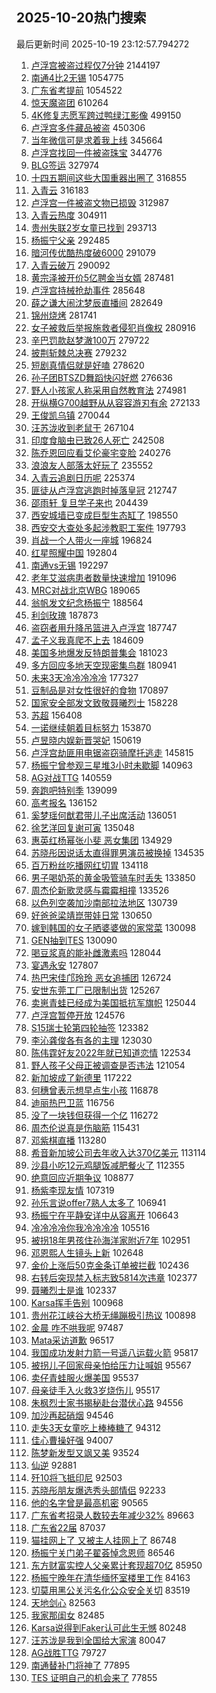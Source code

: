 ## 2025-10-20热门搜索 
最后更新时间 2025-10-19 23:12:57.794272 
1. [卢浮宫被盗过程仅7分钟](https://s.weibo.com/weibo?q=%23%E5%8D%A2%E6%B5%AE%E5%AE%AB%E8%A2%AB%E7%9B%97%E8%BF%87%E7%A8%8B%E4%BB%857%E5%88%86%E9%92%9F%23&t=31&band_rank=1&Refer=top) 2144197
1. [南通4比2无锡](https://s.weibo.com/weibo?q=%23%E5%8D%97%E9%80%9A4%E6%AF%942%E6%97%A0%E9%94%A1%23&t=31&band_rank=1&Refer=top) 1054775
1. [广东省考提前](https://s.weibo.com/weibo?q=%E5%B9%BF%E4%B8%9C%E7%9C%81%E8%80%83%E6%8F%90%E5%89%8D&t=31&band_rank=1&Refer=top) 1054522
1. [惊天魔盗团](https://s.weibo.com/weibo?q=%E6%83%8A%E5%A4%A9%E9%AD%94%E7%9B%97%E5%9B%A2&t=31&band_rank=2&Refer=top) 610264
1. [4K修复志愿军跨过鸭绿江影像](https://s.weibo.com/weibo?q=%234K%E4%BF%AE%E5%A4%8D%E5%BF%97%E6%84%BF%E5%86%9B%E8%B7%A8%E8%BF%87%E9%B8%AD%E7%BB%BF%E6%B1%9F%E5%BD%B1%E5%83%8F%23&t=31&band_rank=9&Refer=top) 499150
1. [卢浮宫多件藏品被盗](https://s.weibo.com/weibo?q=%23%E5%8D%A2%E6%B5%AE%E5%AE%AB%E5%A4%9A%E4%BB%B6%E8%97%8F%E5%93%81%E8%A2%AB%E7%9B%97%23&t=31&band_rank=4&Refer=top) 450306
1. [当年微信可是求着我上线](https://s.weibo.com/weibo?q=%E5%BD%93%E5%B9%B4%E5%BE%AE%E4%BF%A1%E5%8F%AF%E6%98%AF%E6%B1%82%E7%9D%80%E6%88%91%E4%B8%8A%E7%BA%BF&t=31&band_rank=5&Refer=top) 345664
1. [卢浮宫找回一件被盗珠宝](https://s.weibo.com/weibo?q=%23%E5%8D%A2%E6%B5%AE%E5%AE%AB%E6%89%BE%E5%9B%9E%E4%B8%80%E4%BB%B6%E8%A2%AB%E7%9B%97%E7%8F%A0%E5%AE%9D%23&t=31&band_rank=6&Refer=top) 344776
1. [BLG签运](https://s.weibo.com/weibo?q=BLG%E7%AD%BE%E8%BF%90&t=31&band_rank=2&Refer=top) 327974
1. [十四五期间这些大国重器出圈了](https://s.weibo.com/weibo?q=%23%E5%8D%81%E5%9B%9B%E4%BA%94%E6%9C%9F%E9%97%B4%E8%BF%99%E4%BA%9B%E5%A4%A7%E5%9B%BD%E9%87%8D%E5%99%A8%E5%87%BA%E5%9C%88%E4%BA%86%23&t=31&band_rank=3&Refer=top) 316855
1. [入青云](https://s.weibo.com/weibo?q=%E5%85%A5%E9%9D%92%E4%BA%91&t=31&band_rank=19&Refer=top) 316183
1. [卢浮宫一件被盗文物已损毁](https://s.weibo.com/weibo?q=%23%E5%8D%A2%E6%B5%AE%E5%AE%AB%E4%B8%80%E4%BB%B6%E8%A2%AB%E7%9B%97%E6%96%87%E7%89%A9%E5%B7%B2%E6%8D%9F%E6%AF%81%23&t=31&band_rank=16&Refer=top) 312987
1. [入青云热度](https://s.weibo.com/weibo?q=%E5%85%A5%E9%9D%92%E4%BA%91%E7%83%AD%E5%BA%A6&t=31&band_rank=17&Refer=top) 304911
1. [贵州失联2岁女童已找到](https://s.weibo.com/weibo?q=%23%E8%B4%B5%E5%B7%9E%E5%A4%B1%E8%81%942%E5%B2%81%E5%A5%B3%E7%AB%A5%E5%B7%B2%E6%89%BE%E5%88%B0%23&t=31&band_rank=9&Refer=top) 293713
1. [杨振宁父亲](https://s.weibo.com/weibo?q=%E6%9D%A8%E6%8C%AF%E5%AE%81%E7%88%B6%E4%BA%B2&t=31&band_rank=7&Refer=top) 292485
1. [暗河传优酷热度破6000](https://s.weibo.com/weibo?q=%23%E6%9A%97%E6%B2%B3%E4%BC%A0%E4%BC%98%E9%85%B7%E7%83%AD%E5%BA%A6%E7%A0%B46000%23&t=31&band_rank=10&Refer=top) 291079
1. [入青云破万](https://s.weibo.com/weibo?q=%E5%85%A5%E9%9D%92%E4%BA%91%E7%A0%B4%E4%B8%87&t=31&band_rank=11&Refer=top) 290092
1. [黄宗泽被开价5亿聘金当女婿](https://s.weibo.com/weibo?q=%23%E9%BB%84%E5%AE%97%E6%B3%BD%E8%A2%AB%E5%BC%80%E4%BB%B75%E4%BA%BF%E8%81%98%E9%87%91%E5%BD%93%E5%A5%B3%E5%A9%BF%23&t=31&band_rank=11&Refer=top) 287481
1. [卢浮宫持械抢劫事件](https://s.weibo.com/weibo?q=%23%E5%8D%A2%E6%B5%AE%E5%AE%AB%E6%8C%81%E6%A2%B0%E6%8A%A2%E5%8A%AB%E4%BA%8B%E4%BB%B6%23&t=31&band_rank=8&Refer=top) 285648
1. [薛之谦大闹沈梦辰直播间](https://s.weibo.com/weibo?q=%E8%96%9B%E4%B9%8B%E8%B0%A6%E5%A4%A7%E9%97%B9%E6%B2%88%E6%A2%A6%E8%BE%B0%E7%9B%B4%E6%92%AD%E9%97%B4&t=31&band_rank=13&Refer=top) 282649
1. [锦州烧烤](https://s.weibo.com/weibo?q=%E9%94%A6%E5%B7%9E%E7%83%A7%E7%83%A4&t=31&band_rank=9&Refer=top) 281741
1. [女子被救后举报施救者侵犯肖像权](https://s.weibo.com/weibo?q=%23%E5%A5%B3%E5%AD%90%E8%A2%AB%E6%95%91%E5%90%8E%E4%B8%BE%E6%8A%A5%E6%96%BD%E6%95%91%E8%80%85%E4%BE%B5%E7%8A%AF%E8%82%96%E5%83%8F%E6%9D%83%23&t=31&band_rank=10&Refer=top) 280916
1. [辛巴罚款赵梦澈100万](https://s.weibo.com/weibo?q=%23%E8%BE%9B%E5%B7%B4%E7%BD%9A%E6%AC%BE%E8%B5%B5%E6%A2%A6%E6%BE%88100%E4%B8%87%23&t=31&band_rank=12&Refer=top) 279722
1. [披荆斩棘总决赛](https://s.weibo.com/weibo?q=%E6%8A%AB%E8%8D%86%E6%96%A9%E6%A3%98%E6%80%BB%E5%86%B3%E8%B5%9B&t=31&band_rank=14&Refer=top) 279232
1. [短剧真情侣就是好嗑](https://s.weibo.com/weibo?q=%E7%9F%AD%E5%89%A7%E7%9C%9F%E6%83%85%E4%BE%A3%E5%B0%B1%E6%98%AF%E5%A5%BD%E5%97%91&t=31&band_rank=13&Refer=top) 278620
1. [孙子团BTSZD舞蹈快闪好燃](https://s.weibo.com/weibo?q=%23%E5%AD%99%E5%AD%90%E5%9B%A2BTSZD%E8%88%9E%E8%B9%88%E5%BF%AB%E9%97%AA%E5%A5%BD%E7%87%83%23&t=31&band_rank=15&Refer=top) 276636
1. [野人小孩家人称采用自然教育法](https://s.weibo.com/weibo?q=%23%E9%87%8E%E4%BA%BA%E5%B0%8F%E5%AD%A9%E5%AE%B6%E4%BA%BA%E7%A7%B0%E9%87%87%E7%94%A8%E8%87%AA%E7%84%B6%E6%95%99%E8%82%B2%E6%B3%95%23&t=31&band_rank=16&Refer=top) 274981
1. [开纵横G700越野从从容容游刃有余](https://s.weibo.com/weibo?q=%23%E5%BC%80%E7%BA%B5%E6%A8%AAG700%E8%B6%8A%E9%87%8E%E4%BB%8E%E4%BB%8E%E5%AE%B9%E5%AE%B9%E6%B8%B8%E5%88%83%E6%9C%89%E4%BD%99%23&t=31&band_rank=17&Refer=top) 272133
1. [王俊凯乌镇](https://s.weibo.com/weibo?q=%E7%8E%8B%E4%BF%8A%E5%87%AF%E4%B9%8C%E9%95%87&t=31&band_rank=18&Refer=top) 270044
1. [汪苏泷收到老鼠干](https://s.weibo.com/weibo?q=%E6%B1%AA%E8%8B%8F%E6%B3%B7%E6%94%B6%E5%88%B0%E8%80%81%E9%BC%A0%E5%B9%B2&t=31&band_rank=19&Refer=top) 267104
1. [印度食脑虫已致26人死亡](https://s.weibo.com/weibo?q=%23%E5%8D%B0%E5%BA%A6%E9%A3%9F%E8%84%91%E8%99%AB%E5%B7%B2%E8%87%B426%E4%BA%BA%E6%AD%BB%E4%BA%A1%23&t=31&band_rank=19&Refer=top) 242508
1. [陈乔恩回应看艾伦豪宅变脸](https://s.weibo.com/weibo?q=%E9%99%88%E4%B9%94%E6%81%A9%E5%9B%9E%E5%BA%94%E7%9C%8B%E8%89%BE%E4%BC%A6%E8%B1%AA%E5%AE%85%E5%8F%98%E8%84%B8&t=31&band_rank=14&Refer=top) 240276
1. [浪浪友人部落太好玩了](https://s.weibo.com/weibo?q=%23%E6%B5%AA%E6%B5%AA%E5%8F%8B%E4%BA%BA%E9%83%A8%E8%90%BD%E5%A4%AA%E5%A5%BD%E7%8E%A9%E4%BA%86%23&t=31&band_rank=15&Refer=top) 235552
1. [入青云追剧日历呢](https://s.weibo.com/weibo?q=%E5%85%A5%E9%9D%92%E4%BA%91%E8%BF%BD%E5%89%A7%E6%97%A5%E5%8E%86%E5%91%A2&t=31&band_rank=18&Refer=top) 225374
1. [匪徒从卢浮宫逃跑时掉落皇冠](https://s.weibo.com/weibo?q=%23%E5%8C%AA%E5%BE%92%E4%BB%8E%E5%8D%A2%E6%B5%AE%E5%AE%AB%E9%80%83%E8%B7%91%E6%97%B6%E6%8E%89%E8%90%BD%E7%9A%87%E5%86%A0%23&t=31&band_rank=21&Refer=top) 212747
1. [邵雨轩 复旦学子来也](https://s.weibo.com/weibo?q=%E9%82%B5%E9%9B%A8%E8%BD%A9%20%E5%A4%8D%E6%97%A6%E5%AD%A6%E5%AD%90%E6%9D%A5%E4%B9%9F&t=31&band_rank=31&Refer=top) 204439
1. [西安城墙已变成巨型生态缸了](https://s.weibo.com/weibo?q=%E8%A5%BF%E5%AE%89%E5%9F%8E%E5%A2%99%E5%B7%B2%E5%8F%98%E6%88%90%E5%B7%A8%E5%9E%8B%E7%94%9F%E6%80%81%E7%BC%B8%E4%BA%86&t=31&band_rank=2&Refer=top) 198550
1. [西安交大查处多起涉教职工案件](https://s.weibo.com/weibo?q=%23%E8%A5%BF%E5%AE%89%E4%BA%A4%E5%A4%A7%E6%9F%A5%E5%A4%84%E5%A4%9A%E8%B5%B7%E6%B6%89%E6%95%99%E8%81%8C%E5%B7%A5%E6%A1%88%E4%BB%B6%23&t=31&band_rank=20&Refer=top) 197793
1. [肖战一个人带火一座城](https://s.weibo.com/weibo?q=%23%E8%82%96%E6%88%98%E4%B8%80%E4%B8%AA%E4%BA%BA%E5%B8%A6%E7%81%AB%E4%B8%80%E5%BA%A7%E5%9F%8E%23&t=31&band_rank=12&Refer=top) 196824
1. [红星照耀中国](https://s.weibo.com/weibo?q=%23%E7%BA%A2%E6%98%9F%E7%85%A7%E8%80%80%E4%B8%AD%E5%9B%BD%23&t=31&band_rank=3&Refer=top) 192804
1. [南通vs无锡](https://s.weibo.com/weibo?q=%23%E5%8D%97%E9%80%9Avs%E6%97%A0%E9%94%A1%23&t=31&band_rank=22&Refer=top) 192297
1. [老年艾滋病患者数量快速增加](https://s.weibo.com/weibo?q=%23%E8%80%81%E5%B9%B4%E8%89%BE%E6%BB%8B%E7%97%85%E6%82%A3%E8%80%85%E6%95%B0%E9%87%8F%E5%BF%AB%E9%80%9F%E5%A2%9E%E5%8A%A0%23&t=31&band_rank=4&Refer=top) 191096
1. [MRC对战北京WBG](https://s.weibo.com/weibo?q=MRC%E5%AF%B9%E6%88%98%E5%8C%97%E4%BA%ACWBG&t=31&band_rank=5&Refer=top) 189065
1. [翁帆发文纪念杨振宁](https://s.weibo.com/weibo?q=%23%E7%BF%81%E5%B8%86%E5%8F%91%E6%96%87%E7%BA%AA%E5%BF%B5%E6%9D%A8%E6%8C%AF%E5%AE%81%23&t=31&band_rank=6&Refer=top) 188564
1. [利剑玫瑰](https://s.weibo.com/weibo?q=%23%E5%88%A9%E5%89%91%E7%8E%AB%E7%91%B0%23&t=31&band_rank=7&Refer=top) 187873
1. [盗窃者用升降吊篮进入卢浮宫](https://s.weibo.com/weibo?q=%23%E7%9B%97%E7%AA%83%E8%80%85%E7%94%A8%E5%8D%87%E9%99%8D%E5%90%8A%E7%AF%AE%E8%BF%9B%E5%85%A5%E5%8D%A2%E6%B5%AE%E5%AE%AB%23&t=31&band_rank=24&Refer=top) 187747
1. [孟子义我真爬不上去](https://s.weibo.com/weibo?q=%23%E5%AD%9F%E5%AD%90%E4%B9%89%E6%88%91%E7%9C%9F%E7%88%AC%E4%B8%8D%E4%B8%8A%E5%8E%BB%23&t=31&band_rank=25&Refer=top) 184609
1. [美国多地爆发反特朗普集会](https://s.weibo.com/weibo?q=%23%E7%BE%8E%E5%9B%BD%E5%A4%9A%E5%9C%B0%E7%88%86%E5%8F%91%E5%8F%8D%E7%89%B9%E6%9C%97%E6%99%AE%E9%9B%86%E4%BC%9A%23&t=31&band_rank=8&Refer=top) 181023
1. [多方回应多地天空现密集鸟群](https://s.weibo.com/weibo?q=%23%E5%A4%9A%E6%96%B9%E5%9B%9E%E5%BA%94%E5%A4%9A%E5%9C%B0%E5%A4%A9%E7%A9%BA%E7%8E%B0%E5%AF%86%E9%9B%86%E9%B8%9F%E7%BE%A4%23&t=31&band_rank=23&Refer=top) 180941
1. [未来3天冷冷冷冷冷](https://s.weibo.com/weibo?q=%23%E6%9C%AA%E6%9D%A53%E5%A4%A9%E5%86%B7%E5%86%B7%E5%86%B7%E5%86%B7%E5%86%B7%23&t=31&band_rank=24&Refer=top) 177327
1. [豆制品是对女性很好的食物](https://s.weibo.com/weibo?q=%23%E8%B1%86%E5%88%B6%E5%93%81%E6%98%AF%E5%AF%B9%E5%A5%B3%E6%80%A7%E5%BE%88%E5%A5%BD%E7%9A%84%E9%A3%9F%E7%89%A9%23&t=31&band_rank=27&Refer=top) 170897
1. [国家安全部发文致敬聂曦烈士](https://s.weibo.com/weibo?q=%23%E5%9B%BD%E5%AE%B6%E5%AE%89%E5%85%A8%E9%83%A8%E5%8F%91%E6%96%87%E8%87%B4%E6%95%AC%E8%81%82%E6%9B%A6%E7%83%88%E5%A3%AB%23&t=31&band_rank=25&Refer=top) 158228
1. [苏超](https://s.weibo.com/weibo?q=%E8%8B%8F%E8%B6%85&t=31&band_rank=26&Refer=top) 156408
1. [一诺继续朝着目标努力](https://s.weibo.com/weibo?q=%E4%B8%80%E8%AF%BA%E7%BB%A7%E7%BB%AD%E6%9C%9D%E7%9D%80%E7%9B%AE%E6%A0%87%E5%8A%AA%E5%8A%9B&t=31&band_rank=28&Refer=top) 153870
1. [卢昱晓内娱新晋哭妃](https://s.weibo.com/weibo?q=%E5%8D%A2%E6%98%B1%E6%99%93%E5%86%85%E5%A8%B1%E6%96%B0%E6%99%8B%E5%93%AD%E5%A6%83&t=31&band_rank=27&Refer=top) 150619
1. [卢浮宫劫匪用电锯盗窃骑摩托逃走](https://s.weibo.com/weibo?q=%23%E5%8D%A2%E6%B5%AE%E5%AE%AB%E5%8A%AB%E5%8C%AA%E7%94%A8%E7%94%B5%E9%94%AF%E7%9B%97%E7%AA%83%E9%AA%91%E6%91%A9%E6%89%98%E9%80%83%E8%B5%B0%23&t=31&band_rank=28&Refer=top) 145815
1. [杨振宁曾参观三星堆3小时未歇脚](https://s.weibo.com/weibo?q=%23%E6%9D%A8%E6%8C%AF%E5%AE%81%E6%9B%BE%E5%8F%82%E8%A7%82%E4%B8%89%E6%98%9F%E5%A0%863%E5%B0%8F%E6%97%B6%E6%9C%AA%E6%AD%87%E8%84%9A%23&t=31&band_rank=29&Refer=top) 140963
1. [AG对战TTG](https://s.weibo.com/weibo?q=%23AG%E5%AF%B9%E6%88%98TTG%23&t=31&band_rank=29&Refer=top) 140559
1. [奔跑吧特别季](https://s.weibo.com/weibo?q=%23%E5%A5%94%E8%B7%91%E5%90%A7%E7%89%B9%E5%88%AB%E5%AD%A3%23&t=31&band_rank=30&Refer=top) 139099
1. [高考报名](https://s.weibo.com/weibo?q=%E9%AB%98%E8%80%83%E6%8A%A5%E5%90%8D&t=31&band_rank=10&Refer=top) 136152
1. [奚梦瑶何猷君带儿子出席活动](https://s.weibo.com/weibo?q=%23%E5%A5%9A%E6%A2%A6%E7%91%B6%E4%BD%95%E7%8C%B7%E5%90%9B%E5%B8%A6%E5%84%BF%E5%AD%90%E5%87%BA%E5%B8%AD%E6%B4%BB%E5%8A%A8%23&t=31&band_rank=11&Refer=top) 136051
1. [徐艺洋回复谢可寅](https://s.weibo.com/weibo?q=%23%E5%BE%90%E8%89%BA%E6%B4%8B%E5%9B%9E%E5%A4%8D%E8%B0%A2%E5%8F%AF%E5%AF%85%23&t=31&band_rank=13&Refer=top) 135048
1. [惠英红杨幂张小斐 恶女集团](https://s.weibo.com/weibo?q=%E6%83%A0%E8%8B%B1%E7%BA%A2%E6%9D%A8%E5%B9%82%E5%BC%A0%E5%B0%8F%E6%96%90%20%E6%81%B6%E5%A5%B3%E9%9B%86%E5%9B%A2&t=31&band_rank=14&Refer=top) 134929
1. [苏晓彤因说话太直得罪男演员被换掉](https://s.weibo.com/weibo?q=%23%E8%8B%8F%E6%99%93%E5%BD%A4%E5%9B%A0%E8%AF%B4%E8%AF%9D%E5%A4%AA%E7%9B%B4%E5%BE%97%E7%BD%AA%E7%94%B7%E6%BC%94%E5%91%98%E8%A2%AB%E6%8D%A2%E6%8E%89%23&t=31&band_rank=15&Refer=top) 134535
1. [百万粉丝吃播网红切胃](https://s.weibo.com/weibo?q=%23%E7%99%BE%E4%B8%87%E7%B2%89%E4%B8%9D%E5%90%83%E6%92%AD%E7%BD%91%E7%BA%A2%E5%88%87%E8%83%83%23&t=31&band_rank=16&Refer=top) 134118
1. [男子喝奶茶的黄金吸管骑车时丢失](https://s.weibo.com/weibo?q=%23%E7%94%B7%E5%AD%90%E5%96%9D%E5%A5%B6%E8%8C%B6%E7%9A%84%E9%BB%84%E9%87%91%E5%90%B8%E7%AE%A1%E9%AA%91%E8%BD%A6%E6%97%B6%E4%B8%A2%E5%A4%B1%23&t=31&band_rank=17&Refer=top) 133850
1. [周杰伦新歌灵感与霉霉相撞](https://s.weibo.com/weibo?q=%23%E5%91%A8%E6%9D%B0%E4%BC%A6%E6%96%B0%E6%AD%8C%E7%81%B5%E6%84%9F%E4%B8%8E%E9%9C%89%E9%9C%89%E7%9B%B8%E6%92%9E%23&t=31&band_rank=18&Refer=top) 133526
1. [以色列空袭加沙南部拉法地区](https://s.weibo.com/weibo?q=%23%E4%BB%A5%E8%89%B2%E5%88%97%E7%A9%BA%E8%A2%AD%E5%8A%A0%E6%B2%99%E5%8D%97%E9%83%A8%E6%8B%89%E6%B3%95%E5%9C%B0%E5%8C%BA%23&t=31&band_rank=20&Refer=top) 130739
1. [好爸爸梁靖崑带娃日常](https://s.weibo.com/weibo?q=%E5%A5%BD%E7%88%B8%E7%88%B8%E6%A2%81%E9%9D%96%E5%B4%91%E5%B8%A6%E5%A8%83%E6%97%A5%E5%B8%B8&t=31&band_rank=21&Refer=top) 130650
1. [嫁到韩国的女子晒婆婆做的家常菜](https://s.weibo.com/weibo?q=%23%E5%AB%81%E5%88%B0%E9%9F%A9%E5%9B%BD%E7%9A%84%E5%A5%B3%E5%AD%90%E6%99%92%E5%A9%86%E5%A9%86%E5%81%9A%E7%9A%84%E5%AE%B6%E5%B8%B8%E8%8F%9C%23&t=31&band_rank=22&Refer=top) 130098
1. [GEN抽到TES](https://s.weibo.com/weibo?q=%23GEN%E6%8A%BD%E5%88%B0TES%23&t=31&band_rank=34&Refer=top) 130090
1. [喝豆浆真的能补雌激素吗](https://s.weibo.com/weibo?q=%23%E5%96%9D%E8%B1%86%E6%B5%86%E7%9C%9F%E7%9A%84%E8%83%BD%E8%A1%A5%E9%9B%8C%E6%BF%80%E7%B4%A0%E5%90%97%23&t=31&band_rank=23&Refer=top) 128044
1. [宴遇永安](https://s.weibo.com/weibo?q=%E5%AE%B4%E9%81%87%E6%B0%B8%E5%AE%89&t=31&band_rank=30&Refer=top) 127807
1. [热巴宋佳邝玲玲 恶女追捕团](https://s.weibo.com/weibo?q=%E7%83%AD%E5%B7%B4%E5%AE%8B%E4%BD%B3%E9%82%9D%E7%8E%B2%E7%8E%B2%20%E6%81%B6%E5%A5%B3%E8%BF%BD%E6%8D%95%E5%9B%A2&t=31&band_rank=24&Refer=top) 126724
1. [安世东莞工厂已限制出货](https://s.weibo.com/weibo?q=%23%E5%AE%89%E4%B8%96%E4%B8%9C%E8%8E%9E%E5%B7%A5%E5%8E%82%E5%B7%B2%E9%99%90%E5%88%B6%E5%87%BA%E8%B4%A7%23&t=31&band_rank=32&Refer=top) 125267
1. [卖崽青蛙已经成为美国抵抗军旗帜](https://s.weibo.com/weibo?q=%E5%8D%96%E5%B4%BD%E9%9D%92%E8%9B%99%E5%B7%B2%E7%BB%8F%E6%88%90%E4%B8%BA%E7%BE%8E%E5%9B%BD%E6%8A%B5%E6%8A%97%E5%86%9B%E6%97%97%E5%B8%9C&t=31&band_rank=25&Refer=top) 125044
1. [卢浮宫暂停开放](https://s.weibo.com/weibo?q=%23%E5%8D%A2%E6%B5%AE%E5%AE%AB%E6%9A%82%E5%81%9C%E5%BC%80%E6%94%BE%23&t=31&band_rank=33&Refer=top) 124576
1. [S15瑞士轮第四轮抽签](https://s.weibo.com/weibo?q=%23S15%E7%91%9E%E5%A3%AB%E8%BD%AE%E7%AC%AC%E5%9B%9B%E8%BD%AE%E6%8A%BD%E7%AD%BE%23&t=31&band_rank=34&Refer=top) 123382
1. [李沁龚俊各有各的主理](https://s.weibo.com/weibo?q=%E6%9D%8E%E6%B2%81%E9%BE%9A%E4%BF%8A%E5%90%84%E6%9C%89%E5%90%84%E7%9A%84%E4%B8%BB%E7%90%86&t=31&band_rank=26&Refer=top) 123030
1. [陈伟霆好友2022年就已知道恋情](https://s.weibo.com/weibo?q=%23%E9%99%88%E4%BC%9F%E9%9C%86%E5%A5%BD%E5%8F%8B2022%E5%B9%B4%E5%B0%B1%E5%B7%B2%E7%9F%A5%E9%81%93%E6%81%8B%E6%83%85%23&t=31&band_rank=27&Refer=top) 122534
1. [野人孩子父母正被调查是否违法](https://s.weibo.com/weibo?q=%23%E9%87%8E%E4%BA%BA%E5%AD%A9%E5%AD%90%E7%88%B6%E6%AF%8D%E6%AD%A3%E8%A2%AB%E8%B0%83%E6%9F%A5%E6%98%AF%E5%90%A6%E8%BF%9D%E6%B3%95%23&t=31&band_rank=28&Refer=top) 121054
1. [新加坡成了新德里](https://s.weibo.com/weibo?q=%E6%96%B0%E5%8A%A0%E5%9D%A1%E6%88%90%E4%BA%86%E6%96%B0%E5%BE%B7%E9%87%8C&t=31&band_rank=29&Refer=top) 117222
1. [何穗曾表示想早点生小孩](https://s.weibo.com/weibo?q=%23%E4%BD%95%E7%A9%97%E6%9B%BE%E8%A1%A8%E7%A4%BA%E6%83%B3%E6%97%A9%E7%82%B9%E7%94%9F%E5%B0%8F%E5%AD%A9%23&t=31&band_rank=30&Refer=top) 116878
1. [迪丽热巴卫蓝](https://s.weibo.com/weibo?q=%23%E8%BF%AA%E4%B8%BD%E7%83%AD%E5%B7%B4%E5%8D%AB%E8%93%9D%23&t=31&band_rank=35&Refer=top) 116756
1. [没了一块钱但获得一个亿](https://s.weibo.com/weibo?q=%E6%B2%A1%E4%BA%86%E4%B8%80%E5%9D%97%E9%92%B1%E4%BD%86%E8%8E%B7%E5%BE%97%E4%B8%80%E4%B8%AA%E4%BA%BF&t=31&band_rank=31&Refer=top) 116272
1. [周杰伦说真是伤脑筋](https://s.weibo.com/weibo?q=%23%E5%91%A8%E6%9D%B0%E4%BC%A6%E8%AF%B4%E7%9C%9F%E6%98%AF%E4%BC%A4%E8%84%91%E7%AD%8B%23&t=31&band_rank=32&Refer=top) 115431
1. [邓紫棋直播](https://s.weibo.com/weibo?q=%E9%82%93%E7%B4%AB%E6%A3%8B%E7%9B%B4%E6%92%AD&t=31&band_rank=36&Refer=top) 113280
1. [希音新加坡公司去年收入达370亿美元](https://s.weibo.com/weibo?q=%23%E5%B8%8C%E9%9F%B3%E6%96%B0%E5%8A%A0%E5%9D%A1%E5%85%AC%E5%8F%B8%E5%8E%BB%E5%B9%B4%E6%94%B6%E5%85%A5%E8%BE%BE370%E4%BA%BF%E7%BE%8E%E5%85%83%23&t=31&band_rank=36&Refer=top) 113114
1. [沙县小吃12元鸡腿饭减肥餐火了](https://s.weibo.com/weibo?q=%23%E6%B2%99%E5%8E%BF%E5%B0%8F%E5%90%8312%E5%85%83%E9%B8%A1%E8%85%BF%E9%A5%AD%E5%87%8F%E8%82%A5%E9%A4%90%E7%81%AB%E4%BA%86%23&t=31&band_rank=33&Refer=top) 112355
1. [绝意回应近期争议](https://s.weibo.com/weibo?q=%23%E7%BB%9D%E6%84%8F%E5%9B%9E%E5%BA%94%E8%BF%91%E6%9C%9F%E4%BA%89%E8%AE%AE%23&t=31&band_rank=34&Refer=top) 108877
1. [杨紫李现友情](https://s.weibo.com/weibo?q=%23%E6%9D%A8%E7%B4%AB%E6%9D%8E%E7%8E%B0%E5%8F%8B%E6%83%85%23&t=31&band_rank=35&Refer=top) 107319
1. [孙乐言说offer7熟人太多了](https://s.weibo.com/weibo?q=%23%E5%AD%99%E4%B9%90%E8%A8%80%E8%AF%B4offer7%E7%86%9F%E4%BA%BA%E5%A4%AA%E5%A4%9A%E4%BA%86%23&t=31&band_rank=36&Refer=top) 106941
1. [杨振宁在平静安详中从容离开](https://s.weibo.com/weibo?q=%23%E6%9D%A8%E6%8C%AF%E5%AE%81%E5%9C%A8%E5%B9%B3%E9%9D%99%E5%AE%89%E8%AF%A6%E4%B8%AD%E4%BB%8E%E5%AE%B9%E7%A6%BB%E5%BC%80%23&t=31&band_rank=38&Refer=top) 106643
1. [冷冷冷冷你我冷冷冷冷](https://s.weibo.com/weibo?q=%23%E5%86%B7%E5%86%B7%E5%86%B7%E5%86%B7%E4%BD%A0%E6%88%91%E5%86%B7%E5%86%B7%E5%86%B7%E5%86%B7%23&t=31&band_rank=37&Refer=top) 105516
1. [被拐18年男孩住孙海洋家附近7年](https://s.weibo.com/weibo?q=%23%E8%A2%AB%E6%8B%9018%E5%B9%B4%E7%94%B7%E5%AD%A9%E4%BD%8F%E5%AD%99%E6%B5%B7%E6%B4%8B%E5%AE%B6%E9%99%84%E8%BF%917%E5%B9%B4%23&t=31&band_rank=37&Refer=top) 102951
1. [邓恩熙人生镜头上新](https://s.weibo.com/weibo?q=%E9%82%93%E6%81%A9%E7%86%99%E4%BA%BA%E7%94%9F%E9%95%9C%E5%A4%B4%E4%B8%8A%E6%96%B0&t=31&band_rank=38&Refer=top) 102648
1. [金价上涨后50克金条订单被拦截](https://s.weibo.com/weibo?q=%23%E9%87%91%E4%BB%B7%E4%B8%8A%E6%B6%A8%E5%90%8E50%E5%85%8B%E9%87%91%E6%9D%A1%E8%AE%A2%E5%8D%95%E8%A2%AB%E6%8B%A6%E6%88%AA%23&t=31&band_rank=39&Refer=top) 102436
1. [右转后突现禁入标志致5814次违章](https://s.weibo.com/weibo?q=%23%E5%8F%B3%E8%BD%AC%E5%90%8E%E7%AA%81%E7%8E%B0%E7%A6%81%E5%85%A5%E6%A0%87%E5%BF%97%E8%87%B45814%E6%AC%A1%E8%BF%9D%E7%AB%A0%23&t=31&band_rank=40&Refer=top) 102377
1. [聂曦烈士是谁](https://s.weibo.com/weibo?q=%23%E8%81%82%E6%9B%A6%E7%83%88%E5%A3%AB%E6%98%AF%E8%B0%81%23&t=31&band_rank=41&Refer=top) 102337
1. [Karsa挥手告别](https://s.weibo.com/weibo?q=Karsa%E6%8C%A5%E6%89%8B%E5%91%8A%E5%88%AB&t=31&band_rank=39&Refer=top) 100968
1. [贵州花江峡谷大桥无绳蹦极引热议](https://s.weibo.com/weibo?q=%23%E8%B4%B5%E5%B7%9E%E8%8A%B1%E6%B1%9F%E5%B3%A1%E8%B0%B7%E5%A4%A7%E6%A1%A5%E6%97%A0%E7%BB%B3%E8%B9%A6%E6%9E%81%E5%BC%95%E7%83%AD%E8%AE%AE%23&t=31&band_rank=41&Refer=top) 100898
1. [金晨 咋不哄我呢](https://s.weibo.com/weibo?q=%E9%87%91%E6%99%A8%20%E5%92%8B%E4%B8%8D%E5%93%84%E6%88%91%E5%91%A2&t=31&band_rank=42&Refer=top) 97487
1. [Mata采访道歉](https://s.weibo.com/weibo?q=Mata%E9%87%87%E8%AE%BF%E9%81%93%E6%AD%89&t=31&band_rank=43&Refer=top) 96517
1. [我国成功发射力箭一号遥八运载火箭](https://s.weibo.com/weibo?q=%23%E6%88%91%E5%9B%BD%E6%88%90%E5%8A%9F%E5%8F%91%E5%B0%84%E5%8A%9B%E7%AE%AD%E4%B8%80%E5%8F%B7%E9%81%A5%E5%85%AB%E8%BF%90%E8%BD%BD%E7%81%AB%E7%AE%AD%23&t=31&band_rank=38&Refer=top) 95817
1. [被拐儿子回家母亲怕给压力让喊姐](https://s.weibo.com/weibo?q=%23%E8%A2%AB%E6%8B%90%E5%84%BF%E5%AD%90%E5%9B%9E%E5%AE%B6%E6%AF%8D%E4%BA%B2%E6%80%95%E7%BB%99%E5%8E%8B%E5%8A%9B%E8%AE%A9%E5%96%8A%E5%A7%90%23&t=31&band_rank=39&Refer=top) 95567
1. [卖仔青蛙服火爆美国](https://s.weibo.com/weibo?q=%23%E5%8D%96%E4%BB%94%E9%9D%92%E8%9B%99%E6%9C%8D%E7%81%AB%E7%88%86%E7%BE%8E%E5%9B%BD%23&t=31&band_rank=40&Refer=top) 95537
1. [母亲徒手入火救3岁烧伤儿](https://s.weibo.com/weibo?q=%23%E6%AF%8D%E4%BA%B2%E5%BE%92%E6%89%8B%E5%85%A5%E7%81%AB%E6%95%913%E5%B2%81%E7%83%A7%E4%BC%A4%E5%84%BF%23&t=31&band_rank=41&Refer=top) 95517
1. [朱枫烈士家书揭秘赴台潜伏心路](https://s.weibo.com/weibo?q=%23%E6%9C%B1%E6%9E%AB%E7%83%88%E5%A3%AB%E5%AE%B6%E4%B9%A6%E6%8F%AD%E7%A7%98%E8%B5%B4%E5%8F%B0%E6%BD%9C%E4%BC%8F%E5%BF%83%E8%B7%AF%23&t=31&band_rank=45&Refer=top) 94556
1. [加沙再起硝烟](https://s.weibo.com/weibo?q=%23%E5%8A%A0%E6%B2%99%E5%86%8D%E8%B5%B7%E7%A1%9D%E7%83%9F%23&t=31&band_rank=46&Refer=top) 94546
1. [走失3天女童吃上棒棒糖了](https://s.weibo.com/weibo?q=%23%E8%B5%B0%E5%A4%B13%E5%A4%A9%E5%A5%B3%E7%AB%A5%E5%90%83%E4%B8%8A%E6%A3%92%E6%A3%92%E7%B3%96%E4%BA%86%23&t=31&band_rank=42&Refer=top) 94312
1. [佳心曹操好强](https://s.weibo.com/weibo?q=%E4%BD%B3%E5%BF%83%E6%9B%B9%E6%93%8D%E5%A5%BD%E5%BC%BA&t=31&band_rank=47&Refer=top) 94007
1. [陈梦新发型又飒又美](https://s.weibo.com/weibo?q=%E9%99%88%E6%A2%A6%E6%96%B0%E5%8F%91%E5%9E%8B%E5%8F%88%E9%A3%92%E5%8F%88%E7%BE%8E&t=31&band_rank=42&Refer=top) 93524
1. [仙逆](https://s.weibo.com/weibo?q=%E4%BB%99%E9%80%86&t=31&band_rank=48&Refer=top) 92881
1. [歼10将飞抵印尼](https://s.weibo.com/weibo?q=%23%E6%AD%BC10%E5%B0%86%E9%A3%9E%E6%8A%B5%E5%8D%B0%E5%B0%BC%23&t=31&band_rank=43&Refer=top) 92503
1. [苏晓彤朋友爆选秀头部情侣](https://s.weibo.com/weibo?q=%E8%8B%8F%E6%99%93%E5%BD%A4%E6%9C%8B%E5%8F%8B%E7%88%86%E9%80%89%E7%A7%80%E5%A4%B4%E9%83%A8%E6%83%85%E4%BE%A3&t=31&band_rank=43&Refer=top) 92233
1. [他的名字曾是最高机密](https://s.weibo.com/weibo?q=%E4%BB%96%E7%9A%84%E5%90%8D%E5%AD%97%E6%9B%BE%E6%98%AF%E6%9C%80%E9%AB%98%E6%9C%BA%E5%AF%86&t=31&band_rank=49&Refer=top) 90565
1. [广东省考招录人数较去年减少32%](https://s.weibo.com/weibo?q=%23%E5%B9%BF%E4%B8%9C%E7%9C%81%E8%80%83%E6%8B%9B%E5%BD%95%E4%BA%BA%E6%95%B0%E8%BE%83%E5%8E%BB%E5%B9%B4%E5%87%8F%E5%B0%9132%25%23&t=31&band_rank=44&Refer=top) 89663
1. [广东省22届](https://s.weibo.com/weibo?q=%E5%B9%BF%E4%B8%9C%E7%9C%8122%E5%B1%8A&t=31&band_rank=50&Refer=top) 87037
1. [猫挂网上了 又被主人挂网上了](https://s.weibo.com/weibo?q=%E7%8C%AB%E6%8C%82%E7%BD%91%E4%B8%8A%E4%BA%86%20%E5%8F%88%E8%A2%AB%E4%B8%BB%E4%BA%BA%E6%8C%82%E7%BD%91%E4%B8%8A%E4%BA%86&t=31&band_rank=45&Refer=top) 86748
1. [杨振宁关门弟子翟荟悼念恩师](https://s.weibo.com/weibo?q=%23%E6%9D%A8%E6%8C%AF%E5%AE%81%E5%85%B3%E9%97%A8%E5%BC%9F%E5%AD%90%E7%BF%9F%E8%8D%9F%E6%82%BC%E5%BF%B5%E6%81%A9%E5%B8%88%23&t=31&band_rank=46&Refer=top) 86546
1. [东方财富实控人父亲累计套现超70亿](https://s.weibo.com/weibo?q=%23%E4%B8%9C%E6%96%B9%E8%B4%A2%E5%AF%8C%E5%AE%9E%E6%8E%A7%E4%BA%BA%E7%88%B6%E4%BA%B2%E7%B4%AF%E8%AE%A1%E5%A5%97%E7%8E%B0%E8%B6%8570%E4%BA%BF%23&t=31&band_rank=44&Refer=top) 85950
1. [杨振宁晚年在清华缅怀室楼里工作](https://s.weibo.com/weibo?q=%23%E6%9D%A8%E6%8C%AF%E5%AE%81%E6%99%9A%E5%B9%B4%E5%9C%A8%E6%B8%85%E5%8D%8E%E7%BC%85%E6%80%80%E5%AE%A4%E6%A5%BC%E9%87%8C%E5%B7%A5%E4%BD%9C%23&t=31&band_rank=47&Refer=top) 84163
1. [切莫用黑公关污名化公众安全关切](https://s.weibo.com/weibo?q=%23%E5%88%87%E8%8E%AB%E7%94%A8%E9%BB%91%E5%85%AC%E5%85%B3%E6%B1%A1%E5%90%8D%E5%8C%96%E5%85%AC%E4%BC%97%E5%AE%89%E5%85%A8%E5%85%B3%E5%88%87%23&t=31&band_rank=48&Refer=top) 83519
1. [天地剑心](https://s.weibo.com/weibo?q=%E5%A4%A9%E5%9C%B0%E5%89%91%E5%BF%83&t=31&band_rank=49&Refer=top) 82563
1. [我家那闺女](https://s.weibo.com/weibo?q=%E6%88%91%E5%AE%B6%E9%82%A3%E9%97%BA%E5%A5%B3&t=31&band_rank=50&Refer=top) 82485
1. [Karsa说得到Faker认可此生无憾](https://s.weibo.com/weibo?q=Karsa%E8%AF%B4%E5%BE%97%E5%88%B0Faker%E8%AE%A4%E5%8F%AF%E6%AD%A4%E7%94%9F%E6%97%A0%E6%86%BE&t=31&band_rank=45&Refer=top) 80248
1. [汪苏泷是我到全国给大家演](https://s.weibo.com/weibo?q=%E6%B1%AA%E8%8B%8F%E6%B3%B7%E6%98%AF%E6%88%91%E5%88%B0%E5%85%A8%E5%9B%BD%E7%BB%99%E5%A4%A7%E5%AE%B6%E6%BC%94&t=31&band_rank=46&Refer=top) 80047
1. [AG战胜TTG](https://s.weibo.com/weibo?q=AG%E6%88%98%E8%83%9CTTG&t=31&band_rank=48&Refer=top) 79727
1. [南通替补门将神了](https://s.weibo.com/weibo?q=%23%E5%8D%97%E9%80%9A%E6%9B%BF%E8%A1%A5%E9%97%A8%E5%B0%86%E7%A5%9E%E4%BA%86%23&t=31&band_rank=49&Refer=top) 77895
1. [TES 证明自己的机会来了](https://s.weibo.com/weibo?q=TES%20%E8%AF%81%E6%98%8E%E8%87%AA%E5%B7%B1%E7%9A%84%E6%9C%BA%E4%BC%9A%E6%9D%A5%E4%BA%86&t=31&band_rank=50&Refer=top) 77855
